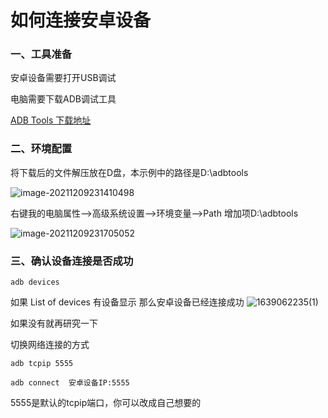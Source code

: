 # 如何连接安卓设备

### 一、工具准备

安卓设备需要打开USB调试

电脑需要下载ADB调试工具

[ADB Tools 下载地址](https://developer.android.google.cn/studio/releases/platform-tools?hl=zh_cn)

### 二、环境配置

将下载后的文件解压放在D盘，本示例中的路径是D:\adbtools

![image-20211209231410498](C:\Users\freel\AppData\Roaming\Typora\typora-user-images\image-20211209231410498.png)



右键我的电脑属性-->高级系统设置-->环境变量-->Path 增加项D:\adbtools

![image-20211209231705052](C:\Users\freel\AppData\Roaming\Typora\typora-user-images\image-20211209231705052.png)





### 三、确认设备连接是否成功

`adb devices`

如果 List of devices 有设备显示 那么安卓设备已经连接成功
![1639062235(1)](https://user-images.githubusercontent.com/43714537/145422123-745967b9-dd23-4b03-ba54-b2d11d84a71c.png)


如果没有就再研究一下



切换网络连接的方式 

`adb tcpip 5555`

`adb connect  安卓设备IP:5555`



5555是默认的tcpip端口，你可以改成自己想要的
